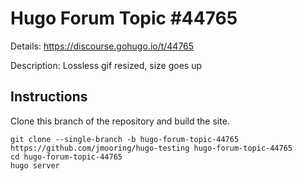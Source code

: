 # Hugo Forum Topic #44765

Details: <https://discourse.gohugo.io/t/44765>

Description: Lossless gif resized, size goes up

## Instructions

Clone this branch of the repository and build the site.

```text
git clone --single-branch -b hugo-forum-topic-44765 https://github.com/jmooring/hugo-testing hugo-forum-topic-44765
cd hugo-forum-topic-44765
hugo server
```
